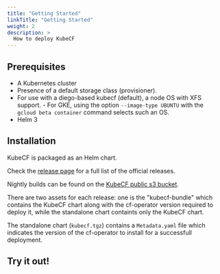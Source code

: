 ```yaml
---
title: "Getting Started"
linkTitle: "Getting Started"
weight: 2
description: >
  How to deploy KubeCF
---
```



## Prerequisites

- A Kubernetes cluster
- Presence of a default storage class (provisioner).
- For use with a diego-based kubecf (default), a node OS with XFS
  support.
      - For GKE, using the option `--image-type UBUNTU` with the
        `gcloud beta container` command selects such an OS.
- Helm 3

## Installation

KubeCF is packaged as an Helm chart. 

Check the [release page](https://github.com/cloudfoundry-incubator/kubecf/releases) for a full list of the official releases.

Nightly builds can be found on the [KubeCF public s3 bucket](https://kubecf.s3.amazonaws.com/index.html).

There are two assets for each release: 
one is the "kubecf-bundle" which contains the KubeCF chart along with the cf-operator version required to deploy it, while the standalone chart containts only the KubeCF chart.

The standalone chart (`kubecf.tgz`) contains a `Metadata.yaml` file which indicates the version of the cf-operator to install for a successfull deployment.

## Try it out!


